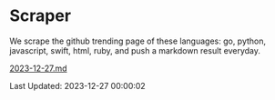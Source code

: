 # Scraper

We scrape the github trending page of these languages: go, python, javascript, swift, html, ruby, and push a markdown result everyday.

[2023-12-27.md](https://github.com/henson/Scraper/blob/master/2023-12-27.md)

Last Updated: 2023-12-27 00:00:02